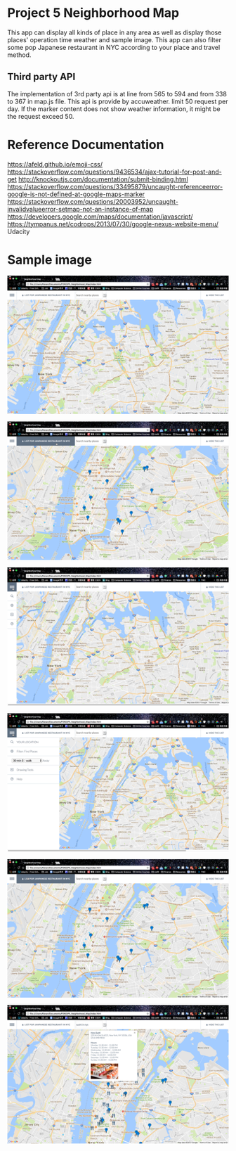 # Project 5 Neighborhood Map

This app can display all kinds of place in any area as well as display those places' operation time weather and sample image. This app can also filter some pop Japanese restaurant in NYC according to your place and travel method.


## Third party API
The implementation of 3rd party api is at line from 565 to 594 and from 338 to 367 in map.js file. This api is provide by accuweather. limit 50 request per day. If the marker content does not show weather information, it might be the request exceed 50.

# Reference Documentation
https://afeld.github.io/emoji-css/
https://stackoverflow.com/questions/9436534/ajax-tutorial-for-post-and-get
http://knockoutjs.com/documentation/submit-binding.html
https://stackoverflow.com/questions/33495879/uncaught-referenceerror-google-is-not-defined-at-google-maps-marker
https://stackoverflow.com/questions/20003952/uncaught-invalidvalueerror-setmap-not-an-instance-of-map
https://developers.google.com/maps/documentation/javascript/
https://tympanus.net/codrops/2013/07/30/google-nexus-website-menu/
Udacity

# Sample image

![1](https://github.com/KieranHu/FSND/blob/master/P5_Neighbohood_Map/1.png)

![6](https://github.com/KieranHu/FSND/blob/master/P5_Neighbohood_Map/6.png)

![2](https://github.com/KieranHu/FSND/blob/master/P5_Neighbohood_Map/2.png)

![3](https://github.com/KieranHu/FSND/blob/master/P5_Neighbohood_Map/3.png)

![4](https://github.com/KieranHu/FSND/blob/master/P5_Neighbohood_Map/4.png)

![5](https://github.com/KieranHu/FSND/blob/master/P5_Neighbohood_Map/5.png)
